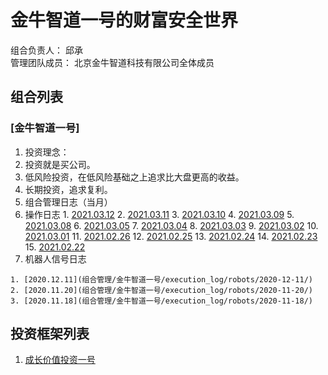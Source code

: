 # 金牛智道一号的财富安全世界
组合负责人： 邱承  
管理团队成员： 北京金牛智道科技有限公司全体成员

## 组合列表
### [金牛智道一号]
1. 投资理念：  
  1. 投资就是买公司。
  2. 低风险投资，在低风险基础之上追求比大盘更高的收益。  
  3. 长期投资，追求复利。
3. 组合管理日志（当月）
  1. 操作日志
    1. [2021.03.12](组合管理/金牛智道一号/execution_log/operations/2021-03-12.md)
    2. [2021.03.11](组合管理/金牛智道一号/execution_log/operations/2021-03-11.md)
    3. [2021.03.10](组合管理/金牛智道一号/execution_log/operations/2021-03-10.md)
    4. [2021.03.09](组合管理/金牛智道一号/execution_log/operations/2021-03-09.md)
    5. [2021.03.08](组合管理/金牛智道一号/execution_log/operations/2021-03-08.md)
    6. [2021.03.05](组合管理/金牛智道一号/execution_log/operations/2021-03-05.md)
    7. [2021.03.04](组合管理/金牛智道一号/execution_log/operations/2021-03-04.md)
    8. [2021.03.03](组合管理/金牛智道一号/execution_log/operations/2021-03-03.md)
    9. [2021.03.02](组合管理/金牛智道一号/execution_log/operations/2021-03-02.md)
    10. [2021.03.01](组合管理/金牛智道一号/execution_log/operations/2021-03-01.md)
    11. [2021.02.26](组合管理/金牛智道一号/execution_log/operations/2021-02-26.md)
    12. [2021.02.25](组合管理/金牛智道一号/execution_log/operations/2021-02-25.md)
    13. [2021.02.24](组合管理/金牛智道一号/execution_log/operations/2021-02-24.md)
    14. [2021.02.23](组合管理/金牛智道一号/execution_log/operations/2021-02-23.md)
    15. [2021.02.22](组合管理/金牛智道一号/execution_log/operations/2021-02-22.md)
  4. 机器人信号日志
  
    1. [2020.12.11](组合管理/金牛智道一号/execution_log/robots/2020-12-11/)
    2. [2020.11.20](组合管理/金牛智道一号/execution_log/robots/2020-11-20/)
    3. [2020.11.18](组合管理/金牛智道一号/execution_log/robots/2020-11-18/)


## 投资框架列表

1. [成长价值投资一号](投资框架/成长价值投资一号/framework)

